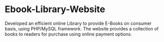# Ebook-Library-Website

Developed an efficient online Library to provide E-Books on consumer basis, using PHP/MySQL framework. The website provides a collection of books to readers for purchase using online payment options.
